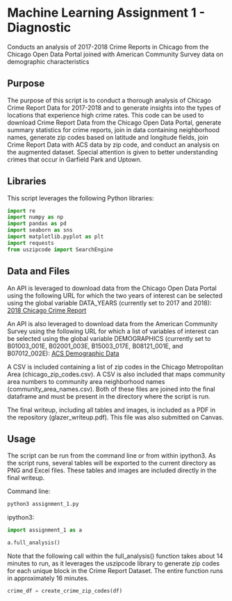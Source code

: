 # Machine Learning Assignment 1 - Diagnostic
Conducts an analysis of 2017-2018 Crime Reports in Chicago from the Chicago
Open Data Portal joined with American Community Survey data on demographic
characteristics

## Purpose
The purpose of this script is to conduct a thorough analysis of Chicago Crime
Report Data for 2017-2018 and to generate insights into the types of
locations that experience high crime rates. This code can be used to download
Crime Report Data from the Chicago Open Data Portal, generate summary
statistics for crime reports, join in data containing neighborhood names,
generate zip codes based on latitude and longitude fields, join Crime
Report Data with ACS data by zip code, and conduct an analysis on the
augmented dataset. Special attention is given to better understanding crimes
that occur in Garfield Park and Uptown.

## Libraries
This script leverages the following Python libraries:

```python
import re
import numpy as np
import pandas as pd
import seaborn as sns
import matplotlib.pyplot as plt
import requests
from uszipcode import SearchEngine
```

## Data and Files
An API is leveraged to download data from the Chicago Open Data Portal using
the following URL for which the two years of interest can be selected using
the global variable DATA_YEARS (currently set to 2017 and 2018):
[2018 Chicago Crime Report](https://data.cityofchicago.org/resource/6zsd-86xi.json?year=2018&$limit=600000)

An API is also leveraged to download data from the American Community Survey
using the following URL for which a list of variables of interest can be
selected using the global variable DEMOGRAPHICS (currently set to B01003_001E,
B02001_003E, B15003_017E, B08121_001E, and B07012_002E):
[ACS Demographic Data]('https://api.census.gov/data/2017/acs/acs5/?get=B01003_001E,B02001_003E,B15003_017E,B08121_001E,B07012_002E&for=zip%20code%20tabulation%20area:*')

A CSV is included containing a list of zip codes in the Chicago Metropolitan
Area (chicago_zip_codes.csv). A CSV is also included that maps community area
numbers to community area neighborhood names (community_area_names.csv). Both
of these files are joined into the final dataframe and must be present in the
directory where the script is run.

The final writeup, including all tables and images, is included as a PDF in
the repository (glazer_writeup.pdf). This file was also submitted on Canvas.

## Usage
The script can be run from the command line or from within ipython3. As the
script runs, several tables will be exported to the current directory as
PNG and Excel files. These tables and images are included directly
in the final writeup.

Command line:

```bash
python3 assignment_1.py
```

ipython3:

```python
import assignment_1 as a

a.full_analysis()
```

Note that the following call within the full_analysis() function takes about
14 minutes to run, as it leverages the uszipcode library to generate zip
codes for each unique block in the Crime Report Dataset. The entire function
runs in approximately 16 minutes.

```python
crime_df = create_crime_zip_codes(df)
```